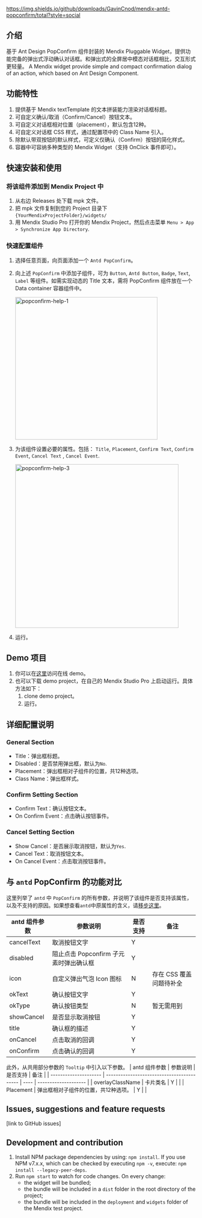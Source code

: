 https://img.shields.io/github/downloads/GavinCnod/mendix-antd-popconfirm/total?style=social

## 介绍
基于 Ant Design PopConfirm 组件封装的 Mendix Pluggable Widget，提供功能完备的弹出式浮动确认对话框。和弹出式的全屏居中模态对话框相比，交互形式更轻量。
A Mendix widget provide simple and compact confirmation dialog of an action, which based on Ant Design Component.

## 功能特性
1. 提供基于 Mendix textTemplate 的文本拼装能力渲染对话框标题。
2. 可自定义确认/取消（Confirm/Cancel）按钮文本。
3. 可自定义对话框相对位置（placement），默认包含12种。
4. 可自定义对话框 CSS 样式，通过配置项中的 Class Name 引入。
5. 除默认带双按钮的默认样式，可定义仅确认（Confirm）按钮的简化样式。
6. 容器中可容纳多种类型的 Mendix Widget（支持 OnClick 事件即可）。

## 快速安装和使用

### 将该组件添加到 Mendix Project 中
1. 从右边 Releases 处下载 mpk 文件。
2. 把 mpk 文件复制到您的 Project 目录下 `{YourMendixProjectFolder}/widgets/`
3. 用 Mendix Studio Pro 打开你的 Mendix Project，然后点击菜单 `Menu > App > Synchronize App Directory`.

### 快速配置组件

1. 选择任意页面，向页面添加一个 `Antd PopConfirm`。
2. 向上述 `PopConfirm` 中添加子组件，可为 `Button`, `Antd Button`, `Badge`, `Text`, `Label` 等组件。如需实现动态的 Title 文本，需将 PopConfirm 组件放在一个 Data container 容器组件中。
   
   <img width="378" alt="popconfirm-help-1" src="https://user-images.githubusercontent.com/24690236/205483695-954023f8-287d-4f29-869c-3042ebacf155.png">

3. 为该组件设置必要的属性。包括： `Title`, `Placement`, `Confirm Text`, `Confirm Event`, `Cancel Text` , `Cancel Event`.
   
   <img width="434" alt="popconfirm-help-3" src="https://user-images.githubusercontent.com/24690236/205483726-68b1e4e0-261b-45ad-accb-4d08c7d66950.png">

4. 运行。
   
## Demo 项目

1. 你可以在[这里](todo)访问在线 demo。  
2. 也可以下载 demo project，在自己的 Mendix Studio Pro 上启动运行。具体方法如下：
    1. clone demo project。
    2. 运行。

## 详细配置说明
### General Section
* Title：弹出框标题。
* Disabled：是否禁用弹出框，默认为`No`.
* Placement：弹出框相对子组件的位置，共12种选项。
* Class Name：弹出框样式。
### Confirm Setting Section
* Confirm Text：确认按钮文本。
* On Confirm Event：点击确认按钮事件。
### Cancel Setting Section
* Show Cancel：是否展示取消按钮，默认为`Yes`.
* Cancel Text：取消按钮文本。
* On Cancel Event：点击取消按钮事件。

## 与 `antd` PopConfirm 的功能对比

这里列举了 `antd` 中 `PopConfirm` 的所有参数，并说明了该组件是否支持该属性，以及不支持的原因。如果想查看`antd`中原属性的含义，请[移步这里](https://ant.design/components/popconfirm)。

| antd 组件参数             | 参数说明                                       | 是否支持 | 备注                   |
| --------------------- | ------------------------------------------ | ---- | -------------------- |
| cancelText            | 取消按钮文字                                | Y    |                      |
| disabled              | 阻止点击 Popconfirm 子元素时弹出确认框       | Y    |                     |
| icon                  | 自定义弹出气泡 Icon 图标                    | N    | 存在 CSS 覆盖问题待补全     |
| okText                | 确认按钮文字                                | Y    |                      |
| okType                | 确认按钮类型                                | N    | 暂无需用到                     |
| showCancel            | 是否显示取消按钮                            | Y    |                      |
| title                 | 确认框的描述                                | Y    |                      |
| onCancel              | 点击取消的回调                              | Y    |                      |
| onConfirm             | 点击确认的回调                              | Y    |                      |

此外，从共用部分参数的 `Tooltip` 中引入以下参数。
| antd 组件参数             | 参数说明                                       | 是否支持 | 备注                   |
| --------------------- | ------------------------------------------ | ---- | -------------------- |
| overlayClassName             | 卡片类名                             | Y    |                 |
| Placement             | 弹出框相对子组件的位置，共12种选项。           | Y    |                 |


## Issues, suggestions and feature requests
[link to GitHub issues]

## Development and contribution

1. Install NPM package dependencies by using: `npm install`. If you use NPM v7.x.x, which can be checked by executing `npm -v`, execute: `npm install --legacy-peer-deps`.
2. Run `npm start` to watch for code changes. On every change:
    - the widget will be bundled;
    - the bundle will be included in a `dist` folder in the root directory of the project;
    - the bundle will be included in the `deployment` and `widgets` folder of the Mendix test project.

